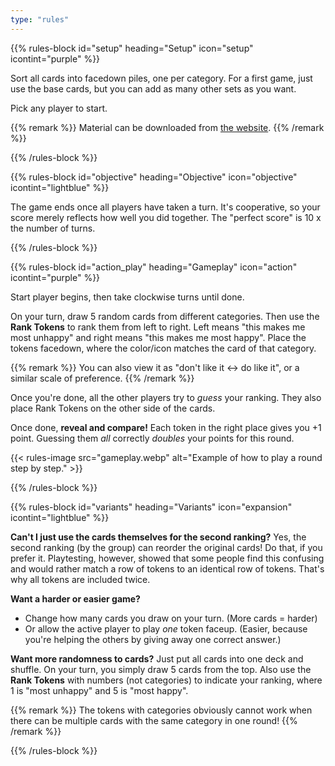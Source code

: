 ```yaml
---
type: "rules"
---
```


{{% rules-block id="setup" heading="Setup" icon="setup" icontint="purple" %}}

Sort all cards into facedown piles, one per category. For a first game, just use the base cards, but you can add as many other sets as you want.

Pick any player to start.

{{% remark %}}
Material can be downloaded from [the website](https://pandaqi.com/the-game-of-happiness/).
{{% /remark %}}

{{% /rules-block %}}

{{% rules-block id="objective" heading="Objective" icon="objective" icontint="lightblue" %}}

The game ends once all players have taken a turn. It's cooperative, so your score merely reflects how well you did together. The "perfect score" is 10 x the number of turns.

{{% /rules-block %}}

{{% rules-block id="action_play" heading="Gameplay" icon="action" icontint="purple" %}}

Start player begins, then take clockwise turns until done.

On your turn, draw 5 random cards from different categories. Then use the **Rank Tokens** to rank them from left to right. Left means "this makes me most unhappy" and right means "this makes me most happy". Place the tokens facedown, where the color/icon matches the card of that category.

{{% remark %}}
You can also view it as "don't like it <-> do like it", or a similar scale of preference.
{{% /remark %}}

Once you're done, all the other players try to _guess_ your ranking. They also place Rank Tokens on the other side of the cards.

Once done, **reveal and compare!** Each token in the right place gives you +1 point. Guessing them _all_ correctly _doubles_ your points for this round.

{{< rules-image src="gameplay.webp" alt="Example of how to play a round step by step." >}}

{{% /rules-block %}}

{{% rules-block id="variants" heading="Variants" icon="expansion" icontint="lightblue" %}}

**Can't I just use the cards themselves for the second ranking?** Yes, the second ranking (by the group) can reorder the original cards! Do that, if you prefer it. Playtesting, however, showed that some people find this confusing and would rather match a row of tokens to an identical row of tokens. That's why all tokens are included twice.

**Want a harder or easier game?** 
* Change how many cards you draw on your turn. (More cards = harder)
* Or allow the active player to play _one_ token faceup. (Easier, because you're helping the others by giving away one correct answer.)

**Want more randomness to cards?** Just put all cards into one deck and shuffle. On your turn, you simply draw 5 cards from the top. Also use the **Rank Tokens** with numbers (not categories) to indicate your ranking, where 1 is "most unhappy" and 5 is "most happy". 

{{% remark %}}
The tokens with categories obviously cannot work when there can be multiple cards with the same category in one round!
{{% /remark %}}

{{% /rules-block %}}
